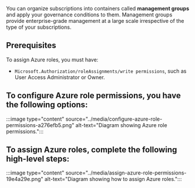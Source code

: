 You can organize subscriptions into containers called **management groups** and apply your governance conditions to them. Management groups provide enterprise-grade management at a large scale irrespective of the type of your subscriptions.<br>

## Prerequisites

To assign Azure roles, you must have:

 -  `Microsoft.Authorization/roleAssignments/write permissions`, such as User Access Administrator or Owner.

## To configure Azure role permissions, you have the following options:

:::image type="content" source="../media/configure-azure-role-permissions-a276efb5.png" alt-text="Diagram showing Azure role permissions.":::


## To assign Azure roles, complete the following high-level steps: 

:::image type="content" source="../media/assign-azure-role-permissions-19e4a29e.png" alt-text="Diagram showing how to assign Azure roles.":::

